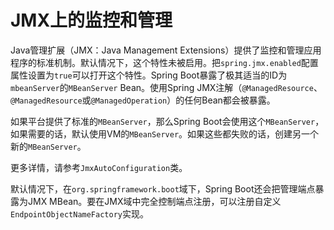 # JMX上的监控和管理

Java管理扩展（JMX：Java Management Extensions）提供了监控和管理应用程序的标准机制。默认情况下，这个特性未被启用。把`spring.jmx.enabled`配置属性设置为`true`可以打开这个特性。Spring Boot暴露了极其适当的ID为`mbeanServer`的`MBeanServer` Bean。使用Spring JMX注解（`@ManagedResource`、`@ManagedResource`或`@ManagedOperation`）的任何Bean都会被暴露。

如果平台提供了标准的`MBeanServer`，那么Spring Boot会使用这个`MBeanServer`，如果需要的话，默认使用VM的`MBeanServer`。如果这些都失败的话，创建另一个新的`MBeanServer`。

更多详情，请参考`JmxAutoConfiguration`类。

默认情况下，在`org.springframework.boot`域下，Spring Boot还会把管理端点暴露为JMX MBean。要在JMX域中完全控制端点注册，可以注册自定义`EndpointObjectNameFactory`实现。

